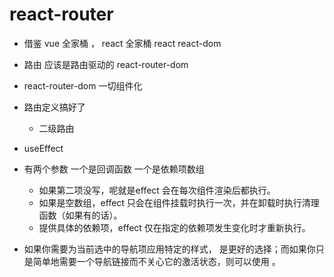 # react-router 

- 借鉴 vue 全家桶 ， react 全家桶
react
react-dom
- 路由
    应该是路由驱动的
    react-router-dom

- react-router-dom 一切组件化 
- 路由定义搞好了
    - 二级路由


- useEffect
 - 有两个参数 一个是回调函数 一个是依赖项数组
    - 如果第二项没写，呢就是effect 会在每次组件渲染后都执行。
    - 如果是空数组，effect 只会在组件挂载时执行一次，并在卸载时执行清理函数（如果有的话）。
    - 提供具体的依赖项，effect 仅在指定的依赖项发生变化时才重新执行。


- 如果你需要为当前选中的导航项应用特定的样式，<NavLink> 是更好的选择；而如果你只是简单地需要一个导航链接而不关心它的激活状态，则可以使用 <Link>。